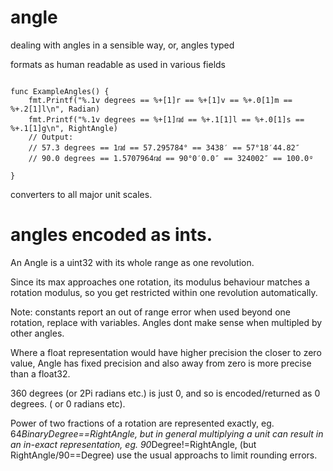 # angle
dealing with angles in a sensible way, or, angles typed

formats as human readable as used in various fields

``` golang

func ExampleAngles() {
	fmt.Printf("%.1v degrees == %+[1]r == %+[1]v == %+.0[1]m == %+.2[1]l\n", Radian)
	fmt.Printf("%.1v degrees == %+[1]㎭ == %+.1[1]l == %+.0[1]s == %+.1[1]g\n", RightAngle)
	// Output:
	// 57.3 degrees == 1㎭ == 57.295784° == 3438′ == 57°18′44.82″
	// 90.0 degrees == 1.5707964㎭ == 90°0′0.0″ == 324002″ == 100.0ᵍ

}

```

converters to all major unit scales.

# angles encoded as ints.

An Angle is a uint32 with its whole range as one revolution.

Since its max approaches one rotation, its modulus behaviour matches a rotation modulus, so you get restricted within one revolution automatically.

Note: constants report an out of range error when used beyond one rotation, replace with variables.
Angles dont make sense when multipled by other angles.

Where a float representation would have higher precision the closer to zero value, Angle has fixed precision and also away from zero is more precise than a float32.

360 degrees (or 2Pi radians etc.) is just 0, and so is encoded/returned as 0 degrees. ( or 0 radians etc).

Power of two fractions of a rotation are represented exactly, eg. 64*BinaryDegree==RightAngle, but in general multiplying a unit can result in an in-exact representation, eg. 90*Degree!=RightAngle, (but RightAngle/90==Degree) use the usual approachs to limit rounding errors.
